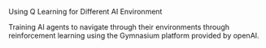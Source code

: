 Using Q Learning for Different AI Environment

Training AI agents to navigate through their environments through reinforcement learning using the Gymnasium platform provided by openAI.
